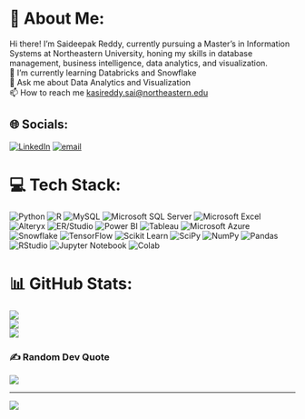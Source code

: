# 💫 About Me:
Hi there! I’m Saideepak Reddy, currently pursuing a Master’s in Information Systems at Northeastern University, honing my skills in database management, business intelligence, data analytics, and visualization.<br>🌱 I’m currently learning Databricks and Snowflake<br>💬 Ask me about Data Analytics and Visualization<br>📫 How to reach me kasireddy.sai@northeastern.edu<br>


## 🌐 Socials:
[![LinkedIn](https://img.shields.io/badge/LinkedIn-%230077B5.svg?logo=linkedin&logoColor=white)](https://linkedin.com/in/deepakreddy-k/) [![email](https://img.shields.io/badge/Email-D14836?logo=gmail&logoColor=white)](mailto:Kasireddy.sai@northeastern.edu) 

# 💻 Tech Stack:
![Python](https://img.shields.io/badge/-Python-3776AB?style=for-the-badge&logo=python&logoColor=white)
![R](https://img.shields.io/badge/-R-276DC3?style=for-the-badge&logo=r&logoColor=white)
![MySQL](https://img.shields.io/badge/-MySQL-4479A1?style=for-the-badge&logo=mysql&logoColor=white)
![Microsoft SQL Server](https://img.shields.io/badge/-Microsoft%20SQL%20Server-CC2927?style=for-the-badge&logo=microsoftsqlserver&logoColor=white)
![Microsoft Excel](https://img.shields.io/badge/-Microsoft%20Excel-217346?style=for-the-badge&logo=microsoftexcel&logoColor=white)
![Alteryx](https://img.shields.io/badge/-Alteryx-0076A8?style=for-the-badge&logo=alteryx&logoColor=white)
![ER/Studio](https://img.shields.io/badge/-ER/Studio-708090?style=for-the-badge)
![Power BI](https://img.shields.io/badge/-Power%20BI-F2C811?style=for-the-badge&logo=powerbi&logoColor=black)
![Tableau](https://img.shields.io/badge/-Tableau-E97627?style=for-the-badge&logo=tableau&logoColor=white)
![Microsoft Azure](https://img.shields.io/badge/-Microsoft%20Azure-0078D4?style=for-the-badge&logo=microsoftazure&logoColor=white)
![Snowflake](https://img.shields.io/badge/-Snowflake-56B9EB?style=for-the-badge&logo=snowflake&logoColor=white)
![TensorFlow](https://img.shields.io/badge/-TensorFlow-FF6F00?style=for-the-badge&logo=tensorflow&logoColor=white)
![Scikit Learn](https://img.shields.io/badge/-scikit%20learn-F7931E?style=for-the-badge&logo=scikit-learn&logoColor=white)
![SciPy](https://img.shields.io/badge/-SciPy-8CAAE6?style=for-the-badge&logo=scipy&logoColor=white)
![NumPy](https://img.shields.io/badge/-NumPy-013243?style=for-the-badge&logo=numpy&logoColor=white)
![Pandas](https://img.shields.io/badge/-Pandas-150458?style=for-the-badge&logo=pandas&logoColor=white)
![RStudio](https://img.shields.io/badge/-RStudio-75AADB?style=for-the-badge&logo=rstudio&logoColor=white)
![Jupyter Notebook](https://img.shields.io/badge/-Jupyter-FA0F00?style=for-the-badge&logo=jupyter&logoColor=white)
![Colab](https://img.shields.io/badge/-Colab-F9AB00?style=for-the-badge&logo=googlecolab&logoColor=white)

# 📊 GitHub Stats:
![](https://github-readme-stats.vercel.app/api?username=Saideepak-kasireddy&theme=dark&hide_border=false&include_all_commits=false&count_private=false)<br/>
![](https://nirzak-streak-stats.vercel.app/?user=Saideepak-kasireddy&theme=dark&hide_border=false)<br/>
![](https://github-readme-stats.vercel.app/api/top-langs/?username=Saideepak-kasireddy&theme=dark&hide_border=false&include_all_commits=false&count_private=false&layout=compact)

### ✍️ Random Dev Quote
![](https://quotes-github-readme.vercel.app/api?type=horizontal&theme=gruvbox)

---
[![](https://visitcount.itsvg.in/api?id=Saideepak-kasireddy&icon=0&color=0)](https://visitcount.itsvg.in)

<!-- Proudly created with GPRM ( https://gprm.itsvg.in ) -->
